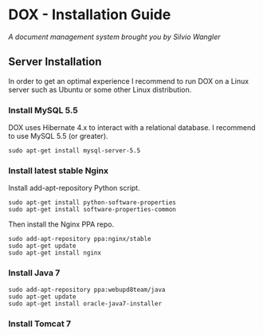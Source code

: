 # DOX - Installation Guide
_A document management system brought you by Silvio Wangler_

## Server Installation
In order to get an optimal experience I recommend to run DOX on a Linux server such as Ubuntu or some other Linux distribution.

### Install MySQL 5.5 
DOX uses Hibernate 4.x to interact with a relational database. I recommend to use MySQL 5.5 (or greater).

	sudo apt-get install mysql-server-5.5

### Install latest stable Nginx
Install add-apt-repository Python script.
	
	sudo apt-get install python-software-properties
	sudo apt-get install software-properties-common

Then install the Nginx PPA repo.

	sudo add-apt-repository ppa:nginx/stable
	sudo apt-get update
	sudo apt-get install nginx

### Install Java 7

	sudo add-apt-repository ppa:webupd8team/java
	sudo apt-get update
	sudo apt-get install oracle-java7-installer

### Install Tomcat 7